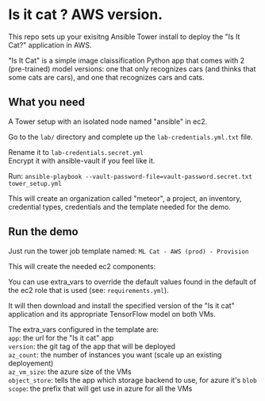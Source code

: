 # Is it cat ? AWS version.

This repo sets up your exisitng Ansible Tower install to deploy the "Is It Cat?" application in AWS.

"Is It Cat" is a simple image claissification Python app that comes with 2 (pre-trained) model versions: one that only recognizes cars (and thinks that some cats are cars), and one that recognizes cars and cats. 

What you need   
---

A Tower setup with an isolated node named "ansible" in ec2. 

Go to the  `lab/` directory and complete up the `lab-credentials.yml.txt` file.  

Rename it to `lab-credentials.secret.yml`
<BR>Encrypt it with ansible-vault if you feel like it.  

Run: `ansible-playbook --vault-password-file=vault-password.secret.txt tower_setup.yml`

This will create an organization called "meteor", a project, an inventory, credential types, credentials and the template needed for the demo.

Run the demo
---

Just run the tower job template named: `ML Cat - AWS (prod) - Provision`
 
This will create the needed ec2 components: 

You can use extra_vars to override the default values found in the default of the ec2 role that is used (see: `requirements.yml`). 
 
It will then download and install the specified version of the "Is it cat" application and its appropriate TensorFlow model on both VMs. 
 
The extra_vars configured in the template are:
<BR>`app`: the url for the "Is it cat" app
<BR>`version`: the git tag of the app that will be deployed
<BR>`az_count`: the number of instances you want (scale up an existing deployement)
<BR>`az_vm_size`: the azure size of the VMs
<BR>`object_store`: tells the app which storage backend to use, for azure it's `blob` 
<BR>`scope`: the prefix that will get use in azure for all the VMs


